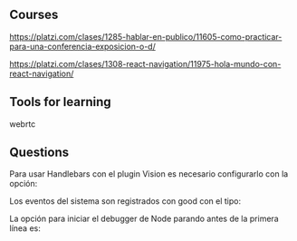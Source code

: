 ## Courses

https://platzi.com/clases/1285-hablar-en-publico/11605-como-practicar-para-una-conferencia-exposicion-o-d/

https://platzi.com/clases/1308-react-navigation/11975-hola-mundo-con-react-navigation/

## Tools for learning

webrtc

## Questions

Para usar Handlebars con el plugin Vision es necesario configurarlo con la opción:

Los eventos del sistema son registrados con good con el tipo:

La opción para iniciar el debugger de Node parando antes de la primera línea es:
